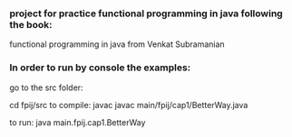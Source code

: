 ### project for practice functional programming in java following the book:
functional programming in java from Venkat Subramanian 

### In order to run by console the examples:
 go to the src folder: 

cd fpij/src
to compile:
javac javac main/fpij/cap1/BetterWay.java

to run:
 java main.fpij.cap1.BetterWay
